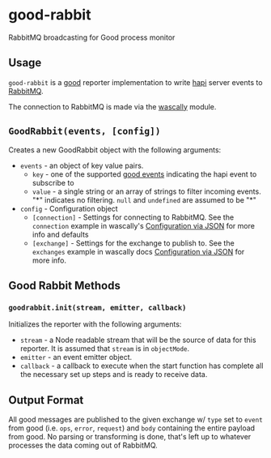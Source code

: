 # good-rabbit

RabbitMQ broadcasting for Good process monitor

## Usage

`good-rabbit` is a [good](https://github.com/hapijs/good) reporter implementation to write [hapi](http://hapijs.com/) server events to [RabbitMQ](http://www.rabbitmq.com).

The connection to RabbitMQ is made via the [wascally](https://github.com/leankit-labs/wascally) module.

## `GoodRabbit(events, [config])`
Creates a new GoodRabbit object with the following arguments:

- `events` - an object of key value pairs.
	- `key` - one of the supported [good events](https://github.com/hapijs/good) indicating the hapi event to subscribe to
	- `value` - a single string or an array of strings to filter incoming events. "\*" indicates no filtering. `null` and `undefined` are assumed to be "\*"
- `config` - Configuration object
  - `[connection]` - Settings for connecting to RabbitMQ. See the `connection` example in wascally's [Configuration via JSON](https://github.com/leankit-labs/wascally#configuration-via-json) for more info and defaults
  - `[exchange]` - Settings for the exchange to publish to. See the `exchanges` example in wascally docs [Configuration via JSON](https://github.com/leankit-labs/wascally#configuration-via-json) for more info.

## Good Rabbit Methods
### `goodrabbit.init(stream, emitter, callback)`
Initializes the reporter with the following arguments:

- `stream` - a Node readable stream that will be the source of data for this reporter. It is assumed that `stream` is in `objectMode`.
- `emitter` - an event emitter object.
- `callback` - a callback to execute when the start function has complete all the necessary set up steps and is ready to receive data.

## Output Format

All good messages are published to the given exchange w/ `type` set to `event` from good (i.e. `ops`, `error`, `request`) and `body` containing the entire payload from good. No parsing or transforming is done, that's left up to whatever processes the data coming out of RabbitMQ.

